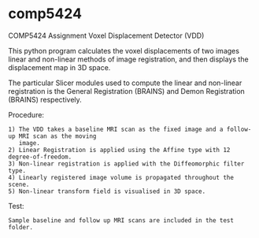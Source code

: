 # comp5424
COMP5424 Assignment Voxel Displacement Detector (VDD)

This python program calculates the voxel displacements of two images linear and non-linear methods of
image registration, and then displays the displacement map in 3D space.

The particular Slicer modules used to compute the linear and non-linear registration is the General Registration (BRAINS) and Demon Registration (BRAINS) respectively.

Procedure:

	1) The VDD takes a baseline MRI scan as the fixed image and a follow-up MRI scan as the moving 
	   image.
	2) Linear Registration is applied using the Affine type with 12 degree-of-freedom.
	3) Non-linear registration is applied with the Diffeomorphic filter type.
	4) Linearly registered image volume is propagated throughout the scene.
	5) Non-linear transform field is visualised in 3D space.

Test:

	Sample baseline and follow up MRI scans are included in the test folder.